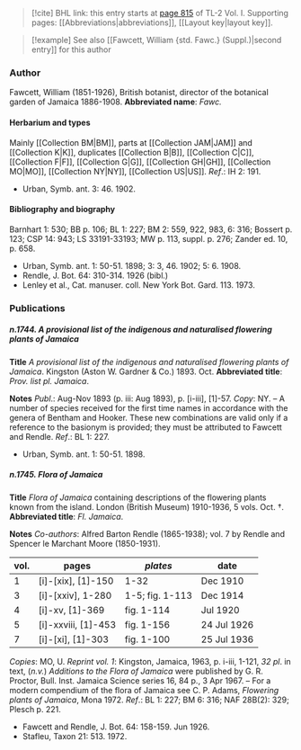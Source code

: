 > [!cite] BHL link: this entry starts at [page 815](https://www.biodiversitylibrary.org/page/33120946) of TL-2 Vol. I.
> Supporting pages: [[Abbreviations|abbreviations]], [[Layout key|layout key]].

> [!example] See also [[Fawcett, William {std. Fawc.} (Suppl.)|second entry]] for this author

### Author

Fawcett, William (1851-1926), British botanist, director of the botanical garden of Jamaica 1886-1908. 
**Abbreviated name**: *Fawc.*

#### Herbarium and types

Mainly [[Collection BM|BM]], parts at [[Collection JAM|JAM]] and [[Collection K|K]], duplicates [[Collection B|B]], [[Collection C|C]], [[Collection F|F]], [[Collection G|G]], [[Collection GH|GH]], [[Collection MO|MO]], [[Collection NY|NY]], [[Collection US|US]].
*Ref*.: IH 2: 191.
- Urban, Symb. ant. 3: 46. 1902.

#### Bibliography and biography

Barnhart 1: 530; BB p. 106; BL 1: 227; BM 2: 559, 922, 983, 6: 316; Bossert p. 123; CSP 14: 943; LS 33191-33193; MW p. 113, suppl. p. 276; Zander ed. 10, p. 658.
- Urban, Symb. ant. 1: 50-51. 1898; 3: 3, 46. 1902; 5: 6. 1908.
- Rendle, J. Bot. 64: 310-314. 1926 (bibl.)
- Lenley et al., Cat. manuser. coll. New York Bot. Gard. 113. 1973.

### Publications

##### n.1744. A provisional list of the indigenous and naturalised flowering plants of Jamaica

**Title**
*A provisional list of the indigenous and naturalised flowering plants of Jamaica*. Kingston (Aston W. Gardner & Co.) 1893. Oct.
**Abbreviated title**: *Prov. list pl. Jamaica*.

**Notes**
*Publ*.: Aug-Nov 1893 (p. iii: Aug 1893), p. \[i-iii\], \[1\]-57. *Copy*: NY. – A number of species received for the first time names in accordance with the genera of Bentham and Hooker. These new combinations are valid only if a reference to the basionym is provided; they must be attributed to Fawcett and Rendle.
*Ref*.: BL 1: 227.
- Urban, Symb. ant. 1: 50-51. 1898.

##### n.1745. Flora of Jamaica

**Title**
*Flora of Jamaica* containing descriptions of the flowering plants known from the island. London (British Museum) 1910-1936, 5 vols. Oct. †.
**Abbreviated title**: *Fl. Jamaica*.

**Notes**
*Co-authors*: Alfred Barton Rendle (1865-1938); vol. 7 by Rendle and Spencer le Marchant Moore (1850-1931).

|vol.	|pages	|*plates*	|date|
|---	|---	|---	|---	|
|1	|\[i\]-\[xix\], \[1\]-150	|1-32	|Dec 1910|
|3	|\[i\]-\[xxiv\], 1-280	|1-5; fig. 1-113	|Dec 1914|
|4	|\[i\]-xv, \[1\]-369	|fig. 1-114	|Jul 1920|
|5	|\[i\]-xxviii, \[1\]-453	|fig. 1-156	|24 Jul 1926|
|7	|\[i\]-\[xi\], \[1\]-303	|fig. 1-100	|25 Jul 1936|

*Copies*: MO, U.
*Reprint vol. 1*: Kingston, Jamaica, 1963, p. i-iii, 1-121, *32 pl*. in text, (*n.v.*) *Additions to the Flora of Jamaica* were published by G. R. Proctor, Bull. Inst. Jamaica Science series 16, 84 p., 3 Apr 1967. – For a modern compendium of the flora of Jamaica see C. P. Adams, *Flowering plants of Jamaica*, Mona 1972.
*Ref*.: BL 1: 227; BM 6: 316; NAF 28B(2): 329; Plesch p. 221.
- Fawcett and Rendle, J. Bot. 64: 158-159. Jun 1926.
- Stafleu, Taxon 21: 513. 1972.

